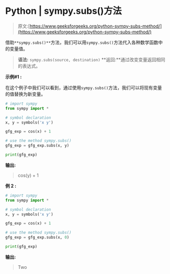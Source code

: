 # Python | sympy.subs()方法

> 原文:[https://www.geeksforgeeks.org/python-sympy-subs-method/](https://www.geeksforgeeks.org/python-sympy-subs-method/)

借助`**sympy.subs()**`方法，我们可以用`sympy.subs()`方法代入各种数学函数中的变量值。

> **语法:** `sympy.subs(source, destination)`
> **返回:**通过改变变量返回相同的表达式。

**示例#1 :**

在这个例子中我们可以看到，通过使用`sympy.subs()`方法，我们可以将现有变量的值替换为新变量。

```py
# import sympy
from sympy import *

# symbol declaration
x, y = symbols('x y')

gfg_exp = cos(x) + 1

# use the method sympy.subs()
gfg_exp = gfg_exp.subs(x, y)

print(gfg_exp)
```

**输出:**

> cos(y) + 1

**例 2 :**

```py
# import sympy
from sympy import *

# symbol declaration
x, y = symbols('x y')

gfg_exp = cos(x) + 1

# use the method sympy.subs()
gfg_exp = gfg_exp.subs(x, 0)

print(gfg_exp)
```

**输出:**

> Two